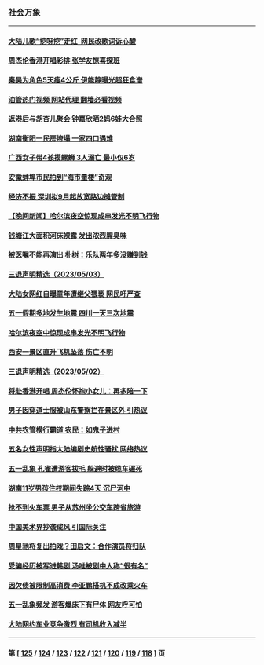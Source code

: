 ### 社会万象
---
#### [大陆儿歌“挖呀挖”走红  网民改歌词诉心酸](../../pages/ncid282/n13988880.md?05052045) 
#### [周杰伦香港开唱彩排 张学友惊喜探班](../../pages/ncid282/n13988423.md?05052045) 
#### [秦昊为角色5天瘦4公斤 伊能静曝光超狂食谱](../../pages/ncid282/n13988356.md?05052045) 
#### [油管热门视频 网站代理 翻墙必看视频](http://138.2.39.72:81/youtube.html?epic-marker?05052045)
#### [返港后与胡杏儿聚会 钟嘉欣晒2妈6娃大合照](../../pages/ncid282/n13988283.md?05052045) 
#### [湖南衡阳一民房垮塌 一家四口遇难](../../pages/ncid282/n13988096.md?05052045) 
#### [广西女子带4孩摸螺蛳 3人溺亡 最小仅6岁](../../pages/ncid282/n13988062.md?05052045) 
#### [安徽蚌埠市民拍到“海市蜃楼”奇观](../../pages/ncid282/n13988051.md?05052045) 
#### [经济不振 深圳拟9月起放宽路边摊管制](../../pages/ncid282/n13987951.md?05052045) 
#### [【晚间新闻】哈尔滨夜空惊现成串发光不明飞行物](../../pages/ncid282/n13987933.md?05052045) 
#### [钱塘江大面积河床裸露 发出浓烈腥臭味](../../pages/ncid282/n13987840.md?05052045) 
#### [被医嘱不能再演出 朴树：乐队两年多没赚到钱](../../pages/ncid282/n13987479.md?05052045) 
#### [三退声明精选（2023/05/03）](../../pages/ncid282/n13987685.md?05052045) 
#### [大陆女网红自曝童年遭继父猥亵 网民吁严查](../../pages/ncid282/n13987248.md?05052045) 
#### [五一假期多地发生地震 四川一天三次地震](../../pages/ncid282/n13987197.md?05052045) 
#### [哈尔滨夜空中惊现成串发光不明飞行物](../../pages/ncid282/n13987060.md?05052045) 
#### [西安一景区直升飞机坠落 伤亡不明](../../pages/ncid282/n13987064.md?05052045) 
#### [三退声明精选（2023/05/02）](../../pages/ncid282/n13986952.md?05052045) 
#### [将赴香港开唱 周杰伦怀抱小女儿：再多陪一下](../../pages/ncid282/n13986717.md?05052045) 
#### [男子因穿道士服被山东警察拦在景区外 引热议](../../pages/ncid282/n13986831.md?05052045) 
#### [中共农管横行霸道 农民：如鬼子进村](../../pages/ncid282/n13985993.md?05052045) 
#### [五名女性声明指大陆编剧史航性骚扰 网络热议](../../pages/ncid282/n13986678.md?05052045) 
#### [五一乱象 孔雀遭游客拔毛 躲避时被缆车碾死](../../pages/ncid282/n13986480.md?05052045) 
#### [湖南11岁男孩住校期间失踪4天 沉尸河中](../../pages/ncid282/n13986500.md?05052045) 
#### [抢不到火车票 男子从苏州坐公交车跨省旅游](../../pages/ncid282/n13986391.md?05052045) 
#### [中国美术界抄袭成风 引国际关注](../../pages/ncid282/n13986221.md?05052045) 
#### [周星驰将复出拍戏？田启文：合作演员将归队](../../pages/ncid282/n13986097.md?05052045) 
#### [受骗经历被写进韩剧 汤唯被剧中人称“很有名”](../../pages/ncid282/n13986058.md?05052045) 
#### [因欠债被限制高消费 李亚鹏搭机不成改乘火车](../../pages/ncid282/n13986000.md?05052045) 
#### [五一乱象频发 游客爆床下有尸体 网友呼可怕](../../pages/ncid282/n13985960.md?05052045) 
#### [大陆网约车业竞争激烈 有司机收入减半](../../pages/ncid282/n13985701.md?05052045) 

---
#### 第 [ [125](./125.md?05052045) / [124](./124.md?05052045) / [123](./123.md?05052045) / [122](./122.md?05052045) / [121](./121.md?05052045) / [120](./120.md?05052045) / [119](./119.md?05052045) / [118](./118.md?05052045) ] 页
